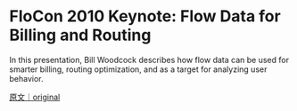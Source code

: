 
# FloCon 2010 Keynote: Flow Data for Billing and Routing

In this presentation, Bill Woodcock describes how flow data can be used for smarter billing, routing optimization, and as a target for analyzing user behavior.

[原文｜original](https://insights.sei.cmu.edu/library/flocon-2010-keynote-flow-data-for-billing-and-routing/)
        